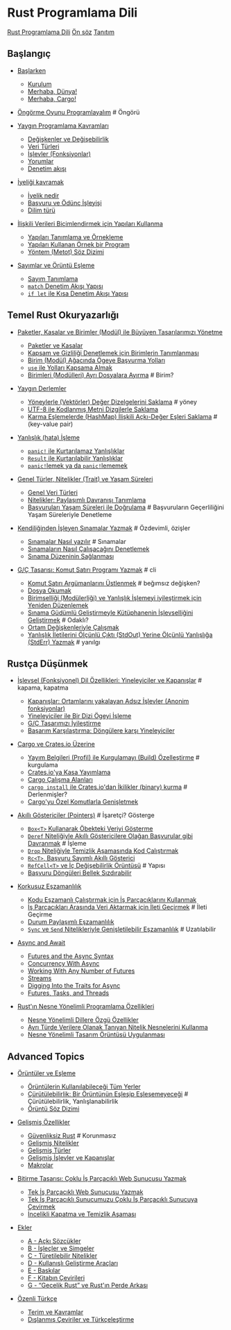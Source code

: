 # Rust Programlama Dili

[Rust Programlama Dili](title-page.md)
[Ön söz](foreword.md)
[Tanıtım](ch00-00-introduction.md)

## Başlangıç

- [Başlarken](ch01-00-getting-started.md)
    - [Kurulum](ch01-01-installation.md)
    - [Merhaba, Dünya!](ch01-02-hello-world.md)
    - [Merhaba, Cargo!](ch01-03-hello-cargo.md)

- [Öngörme Oyunu Programlayalım](ch02-00-guessing-game-tutorial.md) # Öngörü

- [Yaygın Programlama Kavramları](ch03-00-common-programming-concepts.md)
    - [Değişkenler ve Değişebilirlik](ch03-01-variables-and-mutability.md)
    - [Veri Türleri](ch03-02-data-types.md)
    - [İşlevler (Fonksiyonlar)](ch03-03-how-functions-work.md)
    - [Yorumlar](ch03-04-comments.md)
    - [Denetim akışı](ch03-05-control-flow.md)

- [İyeliği kavramak](ch04-00-understanding-ownership.md)
    - [İyelik nedir](ch04-01-what-is-ownership.md)
    - [Başvuru ve Ödünç İşleyişi](ch04-02-references-and-borrowing.md)
    - [Dilim türü](ch04-03-slices.md)

- [İlişkili Verileri Biçimlendirmek için Yapıları Kullanma](ch05-00-structs.md)
    - [Yapıları Tanımlama ve Örnekleme](ch05-01-defining-structs.md)
    - [Yapıları Kullanan Örnek bir Program](ch05-02-example-structs.md)
    - [Yöntem (Metot) Söz Dizimi](ch05-03-method-syntax.md)

- [Sayımlar ve Örüntü Eşleme](ch06-00-enums.md)
    - [Sayım Tanımlama](ch06-01-defining-an-enum.md)
    - [`match` Denetim Akışı Yapısı](ch06-02-match.md)
    - [`if let` ile Kısa Denetim Akışı Yapısı](ch06-03-if-let.md)

## Temel Rust Okuryazarlığı

- [Paketler, Kasalar ve Birimler (Modül) ile Büyüyen Tasarılarımızı Yönetme](ch07-00-managing-growing-projects-with-packages-crates-and-modules.md)
    - [Paketler ve Kasalar](ch07-01-packages-and-crates.md)
    - [Kapsam ve Gizliliği Denetlemek için Birimlerin Tanımlanması](ch07-02-defining-modules-to-control-scope-and-privacy.md)
    - [Birim (Modül) Ağacında Ögeye Başvurma Yolları](ch07-03-paths-for-referring-to-an-item-in-the-module-tree.md)
    - [`use` ile Yolları Kapsama Almak](ch07-04-bringing-paths-into-scope-with-the-use-keyword.md)
    - [Birimleri (Modülleri) Ayrı Dosyalara Ayırma](ch07-05-separating-modules-into-different-files.md) # Birim?

- [Yaygın Derlemler](ch08-00-common-collections.md)
    - [Yöneylerle (Vektörler) Değer Dizelgelerini Saklama](ch08-01-vectors.md) # yöney
    - [UTF-8 ile Kodlanmış Metni Dizgilerle Saklama](ch08-02-strings.md)
    - [Karma Eşlemelerde (HashMap) İlişkili Açkı-Değer Eşleri Saklama](ch08-03-hash-maps.md) # (key-value pair)

- [Yanlışlık (hata) İşleme](ch09-00-error-handling.md)
    - [`panic!` ile Kurtarılamaz Yanlışlıklar](ch09-01-unrecoverable-errors-with-panic.md)
    - [`Result` ile Kurtarılabilir Yanlışlıklar](ch09-02-recoverable-errors-with-result.md)
    - [`panic!`lemek ya da `panic!`lememek](ch09-03-to-panic-or-not-to-panic.md)

- [Genel Türler, Nitelikler (Trait) ve Yaşam Süreleri](ch10-00-generics.md)
    - [Genel Veri Türleri](ch10-01-syntax.md)
    - [Nitelikler: Paylaşımlı Davranışı Tanımlama](ch10-02-traits.md)
    - [Başvuruları Yaşam Süreleri ile Doğrulama](ch10-03-lifetime-syntax.md) # Başvuruların Geçerliliğini Yaşam Süreleriyle Denetleme

- [Kendiliğinden İşleyen Sınamalar Yazmak](ch11-00-testing.md) # Özdevimli, özişler
    - [Sınamalar Nasıl yazılır](ch11-01-writing-tests.md) # Sınamalar
    - [Sınamaların Nasıl Çalışacağını Denetlemek](ch11-02-running-tests.md)
    - [Sınama Düzeninin Sağlanması](ch11-03-test-organization.md)

- [G/Ç Tasarısı: Komut Satırı Programı Yazmak](ch12-00-an-io-project.md) # cli
    - [Komut Satırı Argümanlarını Üstlenmek](ch12-01-accepting-command-line-arguments.md) # beğımsız değişken?
    - [Dosya Okumak](ch12-02-reading-a-file.md)
    - [Birimselliği (Modülerliği) ve Yanlışlık İşlemeyi iyileştirmek için Yeniden Düzenlemek](ch12-03-improving-error-handling-and-modularity.md)
    - [Sınama Güdümlü Geliştirmeyle Kütüphanenin İşlevselliğini Geliştirmek](ch12-04-testing-the-librarys-functionality.md) # Odaklı?
    - [Ortam Değişkenleriyle Çalışmak](ch12-05-working-with-environment-variables.md)
    - [Yanlışlık İletilerini Ölçünlü Çıktı (StdOut) Yerine Ölçünlü Yanlışlığa (StdErr) Yazmak](ch12-06-writing-to-stderr-instead-of-stdout.md) # yanılgı

## Rustça Düşünmek

- [İşlevsel (Fonksiyonel) Dil Özellikleri: Yineleyiciler ve Kapanışlar](ch13-00-functional-features.md) # kapama, kapatma
    - [Kapanışlar: Ortamlarını yakalayan Adsız İşlevler (Anonim fonksiyonlar)](ch13-01-closures.md)
    - [Yineleyiciler ile Bir Dizi Ögeyi İşleme](ch13-02-iterators.md)
    - [G/Ç Tasarımızı İyileştirme](ch13-03-improving-our-io-project.md)
    - [Başarım Karşılaştırma: Döngülere karşı Yineleyiciler](ch13-04-performance.md)

- [Cargo ve Crates.io Üzerine](ch14-00-more-about-cargo.md)
    - [Yayım Belgileri (Profil) ile Kurgulamayı (Build) Özelleştirme](ch14-01-release-profiles.md) # kurgulama
    - [Crates.io'ya Kasa Yayımlama](ch14-02-publishing-to-crates-io.md)
    - [Cargo Çalışma Alanları](ch14-03-cargo-workspaces.md)
    - [`cargo install` ile Crates.io'dan İkilikler (binary) kurma](ch14-04-installing-binaries.md) # Derlenmişler?
    - [Cargo'yu Özel Komutlarla Genişletmek](ch14-05-extending-cargo.md)

- [Akıllı Göstericiler (Pointers)](ch15-00-smart-pointers.md) # İşaretçi? Gösterge
    - [`Box<T>` Kullanarak Öbekteki Veriyi Gösterme](ch15-01-box.md)
    - [`Deref` Niteliğiyle Akıllı Göstericilere Olağan Başvurular gibi Davranmak](ch15-02-deref.md) # İşleme
    - [`Drop` Niteliğiyle Temizlik Aşamasında Kod Çalıştırmak](ch15-03-drop.md)
    - [`Rc<T>`, Başvuru Sayımlı Akıllı Gösterici](ch15-04-rc.md)
    - [`RefCell<T>` ve  İç Değişebilirlik Örüntüsü](ch15-05-interior-mutability.md) # Yapısı
    - [Başvuru Döngüleri Bellek Sızdırabilir](ch15-06-reference-cycles.md)

- [Korkusuz Eşzamanlılık](ch16-00-concurrency.md)
    - [Kodu Eşzamanlı Çalıştırmak için İş Parçacıklarını Kullanmak](ch16-01-threads.md)
    - [İş Parçacıkları Arasında Veri Aktarmak için İleti Geçirmek](ch16-02-message-passing.md) # İleti Geçirme
    - [Durum Paylaşımlı Eşzamanlılık](ch16-03-shared-state.md)
    - [`Sync` ve `Send` Nitelikleriyle Genişletilebilir Eşzamanlılık](ch16-04-extensible-concurrency-sync-and-send.md) # Uzatılabilir

- [Async and Await](ch17-00-async-await.md)
    - [Futures and the Async Syntax](ch17-01-futures-and-syntax.md)
    - [Concurrency With Async](ch17-02-concurrency-with-async.md)
    - [Working With Any Number of Futures](ch17-03-more-futures.md)
    - [Streams](ch17-04-streams.md)
    - [Digging Into the Traits for Async](ch17-05-traits-for-async.md)
    - [Futures, Tasks, and Threads](ch17-06-futures-tasks-threads.md)

- [Rust'ın Nesne Yönelimli Programlama Özellikleri](ch18-00-oop.md)
    - [Nesne Yönelimli Dillere Özgü Özellikler](ch18-01-what-is-oo.md)
    - [Ayrı Türde Verilere Olanak Tanıyan Nitelik Nesnelerini Kullanma](ch18-02-trait-objects.md)
    - [Nesne Yönelimli Tasarım Örüntüsü Uygulanması](ch18-03-oo-design-patterns.md)

## Advanced Topics

- [Örüntüler ve Eşleme](ch19-00-patterns.md)
    - [Örüntülerin Kullanılabileceği Tüm Yerler](ch19-01-all-the-places-for-patterns.md)
    - [Çürütülebilirlik: Bir Örüntünün Eşleşip Eşleşemeyeceği](ch19-02-refutability.md) # Çürütülebilirlik, Yanlışlanabilirlik
    - [Örüntü Söz Dizimi](ch19-03-pattern-syntax.md)

- [Gelişmiş Özellikler](ch20-00-advanced-features.md)
    - [Güvenliksiz Rust](ch20-01-unsafe-rust.md) # Korunmasız
    - [Gelişmiş Nitelikler](ch20-03-advanced-traits.md)
    - [Gelişmiş Türler](ch20-04-advanced-types.md)
    - [Gelişmiş İşlevler ve Kapanışlar](ch20-05-advanced-functions-and-closures.md)
    - [Makrolar](ch20-06-macros.md)

- [Bitirme Tasarısı: Çoklu İş Parçacıklı Web Sunucusu Yazmak](ch21-00-final-project-a-web-server.md)
    - [Tek İş Parçacıklı Web Sunucusu Yazmak](ch21-01-single-threaded.md)
    - [Tek İş Parçacıklı Sunucumuzu Çoklu İş Parçacıklı Sunucuya Çevirmek](ch21-02-multithreaded.md)
    - [İncelikli Kapatma ve Temizlik Aşaması](ch21-03-graceful-shutdown-and-cleanup.md)

- [Ekler](appendix-00.md)
    - [A - Açkı Sözcükler](appendix-01-keywords.md)
    - [B - İşleçler ve Simgeler](appendix-02-operators.md)
    - [C - Türetilebilir Nitelikler](appendix-03-derivable-traits.md)
    - [D - Kullanışlı Geliştirme Araçları](appendix-04-useful-development-tools.md)
    - [E - Baskılar](appendix-05-editions.md)
    - [F - Kitabın Çevirileri](appendix-06-translation.md)
    - [G - “Gecelik Rust” ve Rust'ın Perde Arkası](appendix-07-nightly-rust.md)

- [Özenli Türkçe](tr-00.md)
    - [Terim ve Kavramlar](tr-01-terminology.md)
    - [Dışlanmış Çeviriler ve Türkçeleştirme](tr-02-left-out.md)